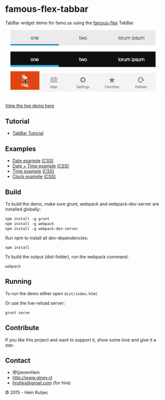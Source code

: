 famous-flex-tabbar
==========

TabBar widget demo for famo.us using the [famous-flex](https://github.com/IjzerenHein/famous-flex) TabBar.

![Screenshot](screenshot.gif)


[View the live demo here](https://rawgit.com/IjzerenHein/famous-flex-tabbar/master/dist/index.html)


## Tutorial

-	[TabBar Tutorial](./tutorial/TabBar.md)


## Examples

-	[Date example](./src/date/DateExample.js) [(CSS)](./src/date/styles.css)
-	[Date + Time example](./src/datetime/DateTimeExample.js) [(CSS)](./src/datetime/styles.css)
-	[Time example](./src/time/TimeExample.js) [(CSS)](./src/time/styles.css)
-	[Clock example](./src/clock/ClockExample.js) [(CSS)](./src/clock/styles.css)


## Build

To build the demo, make sure grunt, webpack and webpack-dev-server are installed globally:

```
npm install -g grunt
npm install -g webpack
npm install -g webpack-dev-server
```

Run npm to install all dev-dependencies:

```
npm install
```

To build the output (dist-folder), run the webpack command:

```
webpack
```


## Running

To run the demo either open `dist/index.html`

Or use the live-reload server:

```
grunt serve
```


## Contribute

If you like this project and want to support it, show some love
and give it a star.


## Contact
- 	@IjzerenHein
- 	http://www.gloey.nl
- 	hrutjes@gmail.com (for hire)

© 2015 - Hein Rutjes
